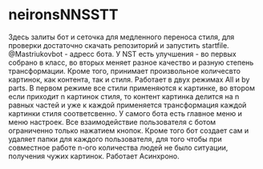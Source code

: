 # neironsNNSSTT
Здесь залиты бот и сеточка для медленного переноса стиля, для проверки достаточно скачать репозиторий и запустить startfile. @Mastriukovbot - адресс бота. 
У NST есть улучшения - во первых собрано в класс, во вторых меняет разное качество и разную степень трансформации.
Кроме того, принимает произвольное количесвто картинок, как контента, так и стиля. Работает в двух режимах All и by parts. В первом режиме все стили применяются к картинке,
во втором если приходит n картинок стиля, то контент картинка делится на n равных частей и уже к каждой применяется трансформация каждой картинки стиля соответсвенно.
У самого бота есть главное меню и меню настроек. Все взаимодействие пользователя с ботом ограниченно только нажатием кнопок. Кроме того бот создает сам и удаляет папки 
для каждого пользователя, для того чтобы при совместное работе n-ого количества людей не было ситуации, получения чужих картинок. Работает Асинхроно.
